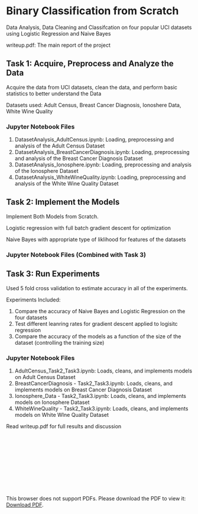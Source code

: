 # Binary Classification from Scratch

Data Analysis, Data Cleaning and Classifcation on four popular UCI datasets using Logistic Regression and Naive Bayes

writeup.pdf: The main report of the project

## Task 1: Acquire, Preprocess and Analyze the Data
Acquire the data from UCI datasets, clean the data, and perform basic statistics to better understand the Data

Datasets used: Adult Census, Breast Cancer Diagnosis, Ionoshere Data, White Wine Quality

### Jupyter Notebook Files
1. DatasetAnalysis_AdultCensus.ipynb: Loading, preprocessing and analysis of the Adult Census Dataset
2. DatasetAnalysis_BreastCancerDiagnosis.ipynb: Loading, preprocessing and analysis of the Breast Cancer Diagnosis Dataset
3. DatasetAnalysis_Ionosphere.ipynb: Loading, preprocessing and analysis of the Ionosphere Dataset
4. DatasetAnalysis_WhiteWineQuality.ipynb: Loading, preprocessing and analysis of the White Wine Quality Dataset

## Task 2: Implement the Models
Implement Both Models from Scratch. 

Logistic regression with full batch gradient descent for optimization

Naive Bayes with appropriate type of liklihood for features of the datasets

### Jupyter Notebook Files (Combined with Task 3)

## Task 3: Run Experiments
Used 5 fold cross validation to estimate accuracy in all of the experiments.

Experiments Included:
1. Compare the accuracy of Naive Bayes and Logistic Regression on the four datasets
2. Test different leanring rates for gradient descent applied to logisitc regression
3. Compare the accuracy of the models as a function of the size of the dataset (controlling the training size)

### Jupyter Notebook Files
1. AdultCensus_Task2_Task3.ipynb: Loads, cleans, and implements models on Adult Census Dataset
2. BreastCancerDiagnosis - Task2_Task3.ipynb: Loads, cleans, and implements models on Breast Cancer Diagnosis Dataset
3. Ionosphere_Data - Task2_Task3.ipynb: Loads, cleans, and implements models on Ionosphere Dataset
4. WhiteWineQuality - Task2_Task3.ipynb: Loads, cleans, and implements models on White WIne Quality Dataset

Read writeup.pdf for full results and discussion

<object data="writeup.pdf" type="application/pdf" width="700px" height="700px">
    <embed src="writeup.pdf">
        <p>This browser does not support PDFs. Please download the PDF to view it: <a href="writeup.pdf">Download PDF</a>.</p>
    </embed>
</object>